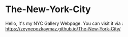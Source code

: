 # The-New-York-City
Hello, it's my NYC Gallery Webpage.
You can visit it via : https://zeynepozkaymaz.github.io/The-New-York-City/
